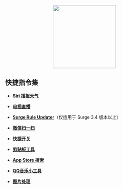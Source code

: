 <div align="center">
<img src="https://raw.githubusercontent.com/linzx91/Shortcuts/master/Images/Shortcuts_logo.png" height="200" width="200" >
 </div>

## 快捷指令集

* [**Siri 播报天气**](https://www.icloud.com/shortcuts/e9706f16f0954e8db18d6d8cd56006ed)

* [**电视直播**](https://www.icloud.com/shortcuts/86e43f6873bb4ca78dc4dec5ad0a0d74)

* [**Surge Rule Updater**](https://www.icloud.com/shortcuts/92f772a844fc42e498877343a4e0841a)（仅适用于 Surge 3.4 版本以上）

* [**微信扫一扫**](https://www.icloud.com/shortcuts/4bbee97286fb40e2bcf26c8e70130207)

* [**快捷开关**](https://www.icloud.com/shortcuts/54d36062aaf648dd94b13ae0d23a9aef)

* [**剪贴板工具**](https://www.icloud.com/shortcuts/90798822a56d4b3c90f269df9adf177b)

* [**App Store 搜索**](https://www.icloud.com/shortcuts/319fed0df9a148e5a299b7661ee106a3)

* [**QQ音乐小工具**](https://www.icloud.com/shortcuts/e688c346dad74eb7b5facca2535e7ce5)

* [**图片处理**](https://www.icloud.com/shortcuts/aa410f7447274f9ea1de195aae85ce3c)